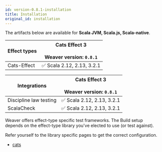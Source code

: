 ```yaml
---
id: version-0.8.1-installation
title: Installation
original_id: installation
---
```


The artifacts below are available for **Scala JVM, Scala.js, Scala-native**.

|Effect types|Cats Effect 3 <br/><br/> Weaver version: `0.8.1`|
|---|---|
|Cats-Effect|✅ Scala 2.12, 2.13, 3.2.1|

|Integrations|Cats Effect 3 <br/><br/> Weaver version: `0.8.1`|
|---|---|
|Discipline law testing|✅ Scala 2.12, 2.13, 3.2.1|
|ScalaCheck|✅ Scala 2.12, 2.13, 3.2.1|


Weaver offers effect-type specific test frameworks. The Build setup depends on
the effect-type library you've elected to use (or test against).

Refer yourself to the library specific pages to get the correct configuration.

- [cats](cats_effect_usage.md)

